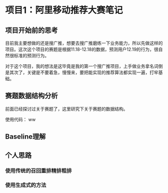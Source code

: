 # 项目1：阿里移动推荐大赛笔记

## 项目开始前的思考
目前我主要想做的还是搜广推，想要去搜广推磨练一下业务能力，所以先做这样的项目。这次这个项目的赛题是根据11.18-12.18的数据，预测用户12.19的行为，很自然很标准的预测行为。

对于这个项目，我的想法是这毕竟是我的第一个搜广推项目，上手做业务拿名词倒是其次了，关键是不要着急，慢慢来，要把能实现的推荐算法都实现一遍，打牢基础。

## 赛题数据结构分析
前面已经探讨过关于赛题了，这里研究下关于赛题的数据结构。

使用代码：
ww

## Baseline理解

## 个人思路 

### 使用传统的召回重排精排粗排 

### 使用生成式的方法